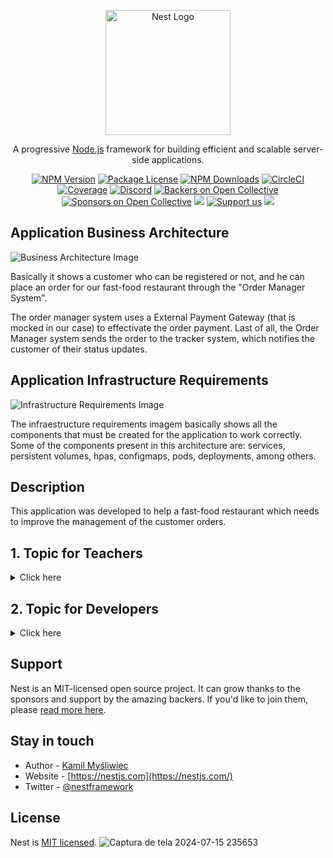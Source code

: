 <p align="center">
  <a href="http://nestjs.com/" target="blank"><img src="https://nestjs.com/img/logo-small.svg" width="200" alt="Nest Logo" /></a>
</p>

[circleci-image]: https://img.shields.io/circleci/build/github/nestjs/nest/master?token=abc123def456
[circleci-url]: https://circleci.com/gh/nestjs/nest

  <p align="center">A progressive <a href="http://nodejs.org" target="_blank">Node.js</a> framework for building efficient and scalable server-side applications.</p>
    <p align="center">
<a href="https://www.npmjs.com/~nestjscore" target="_blank"><img src="https://img.shields.io/npm/v/@nestjs/core.svg" alt="NPM Version" /></a>
<a href="https://www.npmjs.com/~nestjscore" target="_blank"><img src="https://img.shields.io/npm/l/@nestjs/core.svg" alt="Package License" /></a>
<a href="https://www.npmjs.com/~nestjscore" target="_blank"><img src="https://img.shields.io/npm/dm/@nestjs/common.svg" alt="NPM Downloads" /></a>
<a href="https://circleci.com/gh/nestjs/nest" target="_blank"><img src="https://img.shields.io/circleci/build/github/nestjs/nest/master" alt="CircleCI" /></a>
<a href="https://coveralls.io/github/nestjs/nest?branch=master" target="_blank"><img src="https://coveralls.io/repos/github/nestjs/nest/badge.svg?branch=master#9" alt="Coverage" /></a>
<a href="https://discord.gg/G7Qnnhy" target="_blank"><img src="https://img.shields.io/badge/discord-online-brightgreen.svg" alt="Discord"/></a>
<a href="https://opencollective.com/nest#backer" target="_blank"><img src="https://opencollective.com/nest/backers/badge.svg" alt="Backers on Open Collective" /></a>
<a href="https://opencollective.com/nest#sponsor" target="_blank"><img src="https://opencollective.com/nest/sponsors/badge.svg" alt="Sponsors on Open Collective" /></a>
  <a href="https://paypal.me/kamilmysliwiec" target="_blank"><img src="https://img.shields.io/badge/Donate-PayPal-ff3f59.svg"/></a>
    <a href="https://opencollective.com/nest#sponsor"  target="_blank"><img src="https://img.shields.io/badge/Support%20us-Open%20Collective-41B883.svg" alt="Support us"></a>
  <a href="https://twitter.com/nestframework" target="_blank"><img src="https://img.shields.io/twitter/follow/nestframework.svg?style=social&label=Follow"></a>
</p>
  <!--[![Backers on Open Collective](https://opencollective.com/nest/backers/badge.svg)](https://opencollective.com/nest#backer)
  [![Sponsors on Open Collective](https://opencollective.com/nest/sponsors/badge.svg)](https://opencollective.com/nest#sponsor)-->

## Application Business Architecture
![Business Architecture Image](https://iili.io/JW25agj.png "Order Manager Business Architecture")

Basically it shows a customer who can be registered or not, and he can place an order for our fast-food restaurant through the "Order Manager System". 

The order manager system uses a External Payment Gateway (that is mocked in our case) to effectivate the order payment. Last of all, the Order Manager system sends the order to the tracker system, which notifies the customer of their status updates.


## Application Infrastructure Requirements
![Infrastructure Requirements Image](https://iili.io/JW27e6u.png "Order Manager Infrastructure Requirements")

The infraestructure requirements imagem basically shows all the components that must be created for the application to work correctly. Some of the components present in this architecture are: services, persistent volumes, hpas, configmaps, pods, deployments, among others.


## Description

This application was developed to help a fast-food restaurant which needs to improve the management of the customer orders.


## 1. Topic for Teachers
<details>
  <summary>Click here</summary>

## Running the dockerized application
```bash
# runs application container and mongoose database container
$ docker-compose up -d

# depending on your docker compose version, you should run instead
$ docker compose up -d
```

Now the application should be accessible by the following URL: http://localhost:3000

The Application Swagger should be accessible by the following URL: http://localhost:3000/api#/
</details>


## 2. Topic for Developers
<details>
  <summary>Click here</summary>

## Installation

```bash
$ npm install
```

## Running the app

```bash
# development
$ npm run start

# watch mode
$ npm run start:dev

# production mode/
$ npm run start:prod
```

Now the application should be accessible by the following URL: http://localhost:3000

The Application Swagger should be accessible by the following URL: http://localhost:3000/api#/

## Test

```bash
# unit tests
$ npm run test

# e2e tests
$ npm run test:e2e

# test coverage
$ npm run test:cov
```
</details>

## Support

Nest is an MIT-licensed open source project. It can grow thanks to the sponsors and support by the amazing backers. If you'd like to join them, please [read more here](https://docs.nestjs.com/support).

## Stay in touch

- Author - [Kamil Myśliwiec](https://kamilmysliwiec.com)
- Website - [https://nestjs.com](https://nestjs.com/)
- Twitter - [@nestframework](https://twitter.com/nestframework)

## License

Nest is [MIT licensed](LICENSE).
![Captura de tela 2024-07-15 235653](https://github.com/user-attachments/assets/deac2d17-8c7d-43f5-b685-ea0d5395e096)


